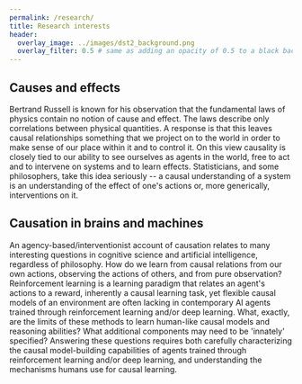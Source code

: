```yaml
---
permalink: /research/
title: Research interests
header:
  overlay_image: ../images/dst2_background.png
  overlay_filter: 0.5 # same as adding an opacity of 0.5 to a black background
---
```


## Causes and effects

Bertrand Russell is known for his observation that the fundamental laws of physics contain no notion of cause and effect. The laws describe only correlations between physical quantities. A response is that this leaves causal relationships something that we project on to the world in order to make sense of our place within it and to control it. On this view causality is closely tied to our ability to see ourselves as agents in the world, free to act and to intervene on systems and to learn effects. Statisticians, and some philosophers, take this idea seriously -- a causal understanding of a system is an understanding of the effect of one's actions or, more generically, interventions on it.

## Causation in brains and machines

An agency-based/interventionist account of causation relates to many interesting questions in cognitive science and artificial intelligence, regardless of philosophy. How do we learn from causal relations from our own actions, observing the actions of others, and from pure observation? Reinforcement learning is a learning paradigm that relates an agent's actions to a reward, inherently a causal learning task, yet flexible causal models of an environment are often lacking in contemporary AI agents trained through reinforcement learning and/or deep learning. What, exactly, are the limits of these methods to learn human-like causal models and reasoning abilities? What additional components may need to be 'innately' specified? Answering these questions requires both carefully characterizing the causal model-building capabilities of agents trained through reinforcement learning and/or deep learning, and understanding the mechanisms humans use for causal learning.
